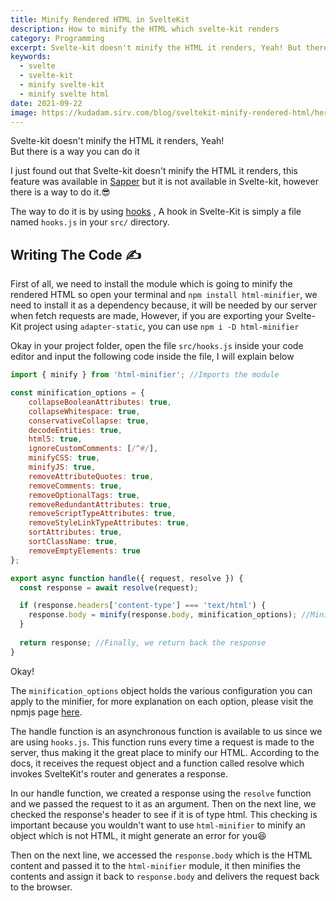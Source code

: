 ```yaml
---
title: Minify Rendered HTML in SvelteKit
description: How to minify the HTML which svelte-kit renders
category: Programming
excerpt: Svelte-kit doesn't minify the HTML it renders, Yeah! But there is a way you can do it
keywords:
  - svelte
  - svelte-kit
  - minify svelte-kit
  - minify svelte html
date: 2021-09-22
image: https://kudadam.sirv.com/blog/sveltekit-minify-rendered-html/hero.jpg
---
```


<p class="intro">
    Svelte-kit doesn't minify the HTML it renders, Yeah!<br/>
    But there is a way you can do it
</p>


I just found out that Svelte-kit doesn't minify the HTML it renders, this feature was available in [Sapper](https://sapper.svelte.dev) but it is not available in Svelte-kit, however there is a way to do it.:sunglasses:

The way to do it is by using [hooks]() , A hook in Svelte-Kit is simply a file named `hooks.js` in your `src/` directory.

## Writing The Code :writing_hand:

First of all, we need to install the module which is going to minify the rendered HTML so open your terminal and `npm install html-minifier`, we need to install it as a dependency because, it will be needed by our server when fetch requests are made, However, if you are exporting your Svelte-Kit project using `adapter-static`, you can use `npm i -D html-minifier`

Okay in your project folder, open the file `src/hooks.js` inside your code editor and input the following code inside the file, I will explain below

```javascript
import { minify } from 'html-minifier'; //Imports the module

const minification_options = {
	collapseBooleanAttributes: true,
	collapseWhitespace: true,
	conservativeCollapse: true,
	decodeEntities: true,
	html5: true,
	ignoreCustomComments: [/^#/],
	minifyCSS: true,
	minifyJS: true,
	removeAttributeQuotes: true,
	removeComments: true,
	removeOptionalTags: true,
	removeRedundantAttributes: true,
	removeScriptTypeAttributes: true,
	removeStyleLinkTypeAttributes: true,
	sortAttributes: true,
	sortClassName: true,
	removeEmptyElements: true
};

export async function handle({ request, resolve }) {
  const response = await resolve(request);

  if (response.headers['content-type'] === 'text/html') {
    response.body = minify(response.body, minification_options); //Minifies the response.body
  }
  
  return response; //Finally, we return back the response
}
```

Okay! 

The `minification_options` object holds the various configuration you can apply to the minifier, for more explanation on each option, please visit the npmjs page [here](https://www.npmjs.com/package/html-minifier).

The handle function is an asynchronous function is available to us since we are using `hooks.js`. This function runs every time a request is made to the server, thus making it the great place to minify our HTML. According to the docs, it receives the request object and a function called resolve which invokes SvelteKit's router and generates a response.

In our handle function, we created a response using the `resolve` function and we passed the request to it as an argument. Then on the next line, we checked the response's header to see if it is of type html. This checking is important because you wouldn't want to use `html-minifier` to minify an object which is not HTML, it might generate an error for you:laughing:

Then on the next line, we accessed the `response.body` which is the HTML content and passed it to the `html-minifier` module, it then minifies the contents and assign it back to `response.body` and delivers the request back to the browser.

